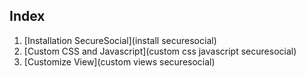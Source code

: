 ## Index
1. [Installation SecureSocial](install securesocial)
2. [Custom CSS and Javascript](custom css javascript securesocial)
3. [Customize View](custom views securesocial)